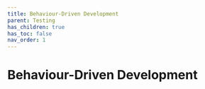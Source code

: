 ```yaml
---
title: Behaviour-Driven Development
parent: Testing
has_children: true
has_toc: false
nav_order: 1
---
```


# Behaviour-Driven Development

